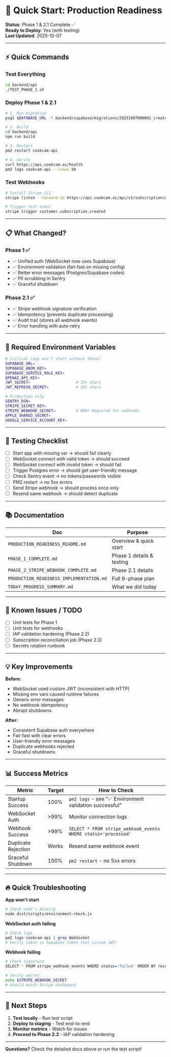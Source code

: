 # 🚀 Quick Start: Production Readiness

**Status**: Phase 1 & 2.1 Complete ✅  
**Ready to Deploy**: Yes (with testing)  
**Last Updated**: 2025-10-07

---

## ⚡ Quick Commands

### Test Everything
```bash
cd backend/api
./TEST_PHASE_1.sh
```

### Deploy Phase 1 & 2.1
```bash
# 1. Run migration
psql $DATABASE_URL -f backend/supabase/migrations/20251007000001_create_stripe_webhook_events.sql

# 2. Build
cd backend/api
npm run build

# 3. Restart
pm2 restart cookcam-api

# 4. Verify
curl https://api.cookcam.ai/health
pm2 logs cookcam-api --lines 50
```

### Test Webhooks
```bash
# Install Stripe CLI
stripe listen --forward-to https://api.cookcam.ai/api/v1/subscription/webhook/stripe

# Trigger test event
stripe trigger customer.subscription.created
```

---

## 📋 What Changed?

### Phase 1 ✅
- ✅ Unified auth (WebSocket now uses Supabase)
- ✅ Environment validation (fail-fast on missing config)
- ✅ Better error messages (Postgres/Supabase codes)
- ✅ PII scrubbing in Sentry
- ✅ Graceful shutdown

### Phase 2.1 ✅
- ✅ Stripe webhook signature verification
- ✅ Idempotency (prevents duplicate processing)
- ✅ Audit trail (stores all webhook events)
- ✅ Error handling with auto-retry

---

## 🎯 Required Environment Variables

```bash
# Critical (app won't start without these)
SUPABASE_URL=
SUPABASE_ANON_KEY=
SUPABASE_SERVICE_ROLE_KEY=
OPENAI_API_KEY=
JWT_SECRET=                    # 32+ chars
JWT_REFRESH_SECRET=            # 32+ chars

# Production only
SENTRY_DSN=
STRIPE_SECRET_KEY=
STRIPE_WEBHOOK_SECRET=         # NEW! Required for webhooks
APPLE_SHARED_SECRET=
GOOGLE_SERVICE_ACCOUNT_KEY=
```

---

## 🧪 Testing Checklist

- [ ] Start app with missing var → should fail clearly
- [ ] WebSocket connect with valid token → should succeed
- [ ] WebSocket connect with invalid token → should fail
- [ ] Trigger Postgres error → should get user-friendly message
- [ ] Check Sentry event → no tokens/passwords visible
- [ ] PM2 restart → no 5xx errors
- [ ] Send Stripe webhook → should process once only
- [ ] Resend same webhook → should detect duplicate

---

## 📚 Documentation

| Doc | Purpose |
|-----|---------|
| `PRODUCTION_READINESS_README.md` | Overview & quick start |
| `PHASE_1_COMPLETE.md` | Phase 1 details & testing |
| `PHASE_2_STRIPE_WEBHOOK_COMPLETE.md` | Phase 2.1 details |
| `PRODUCTION_READINESS_IMPLEMENTATION.md` | Full 9-phase plan |
| `TODAY_PROGRESS_SUMMARY.md` | What we did today |

---

## 🚨 Known Issues / TODO

- [ ] Unit tests for Phase 1
- [ ] Unit tests for webhooks
- [ ] IAP validation hardening (Phase 2.2)
- [ ] Subscription reconciliation job (Phase 2.3)
- [ ] Secrets rotation runbook

---

## 💡 Key Improvements

**Before:**
- WebSocket used custom JWT (inconsistent with HTTP)
- Missing env vars caused runtime failures
- Generic error messages
- No webhook idempotency
- Abrupt shutdowns

**After:**
- Consistent Supabase auth everywhere
- Fail-fast with clear errors
- User-friendly error messages
- Duplicate webhooks rejected
- Graceful shutdowns

---

## 📊 Success Metrics

| Metric | Target | How to Check |
|--------|--------|--------------|
| Startup Success | 100% | `pm2 logs` - see "✅ Environment validation successful" |
| WebSocket Auth | >99% | Monitor connection logs |
| Webhook Success | >99% | `SELECT * FROM stripe_webhook_events WHERE status='processed'` |
| Duplicate Rejection | Works | Resend same webhook event |
| Graceful Shutdown | 100% | `pm2 restart` - no 5xx errors |

---

## 🔥 Quick Troubleshooting

**App won't start**
```bash
# Check what's missing
node dist/scripts/environment-check.js
```

**WebSocket auth failing**
```bash
# Check logs
pm2 logs cookcam-api | grep WebSocket
# Verify token is Supabase token (not custom JWT)
```

**Webhook failing**
```bash
# Check signature
SELECT * FROM stripe_webhook_events WHERE status='failed' ORDER BY received_at DESC LIMIT 5;

# Verify secret
echo $STRIPE_WEBHOOK_SECRET
# Should match Stripe dashboard
```

---

## 🎯 Next Steps

1. **Test locally** - Run test script
2. **Deploy to staging** - Test end-to-end
3. **Monitor metrics** - Watch for issues
4. **Proceed to Phase 2.2** - IAP validation hardening

---

**Questions?** Check the detailed docs above or run the test script!

